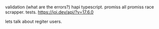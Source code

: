 validation (what are the errors?)
hapi
typescript.
promiss all promiss race
scrapper.
tests.
https://joi.dev/api/?v=17.6.0

lets talk about regiter users.

